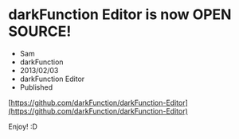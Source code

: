 # darkFunction Editor is now OPEN SOURCE! 
- Sam
- darkFunction
- 2013/02/03
- darkFunction Editor 
- Published

[https://github.com/darkFunction/darkFunction-Editor](https://github.com/darkFunction/darkFunction-Editor)

Enjoy! :D




